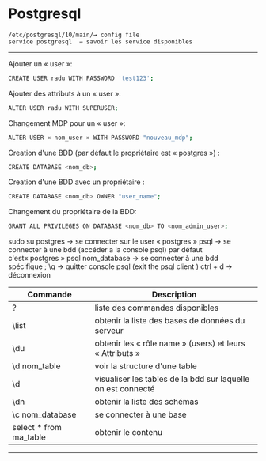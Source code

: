 # Postgresql

```
/etc/postgresql/10/main/→ config file 
service postgresql 	→ savoir les service disponibles
```
---------------
Ajouter un « user »:
```bash
CREATE USER radu WITH PASSWORD 'test123';
```

Ajouter des attributs à un « user »:
```bash
ALTER USER radu WITH SUPERUSER;
```

Changement MDP pour un « user »:
```bash
ALTER USER « nom_user » WITH PASSWORD "nouveau_mdp";
```

Creation d'une BDD (par défaut le propriétaire est « postgres ») :
```bash
CREATE DATABASE <nom_db>;	
```

Creation d'une BDD avec un propriétaire :
```bash
CREATE DATABASE <nom_db> OWNER "user_name";	
```

Changement du propriétaire de la BDD:
```bash
GRANT ALL PRIVILEGES ON DATABASE <nom_db> TO <nom_admin_user>;
```





sudo su postgres	→ se connecter sur le user « postgres » 
psql			        → se connecter à une bdd (accéder a la console psql) par défaut c'est« postgres »
psql nom_database	→ se connecter à une bdd spécifique ; 
\q			          → quitter console psql (exit the psql client )
ctrl + d 		      → déconnexion 


<!-- Tableaux -->

| Commande | Description         |
| -------- | -------------- |
| \?    | liste des commandes disponibles |
| \list  | obtenir la liste des bases de données du serveur |
| \du  | obtenir les « rôle name » (users) et leurs « Attributs » |
| \d nom_table  | voir la structure d'une table |
| \d  | visualiser les tables de la bdd sur laquelle on est connecté |
| \dn  | obtenir la liste des schémas |
| \c nom_database  | se connecter à une base |
| select * from ma_table  | obtenir le contenu |

<!-- Lignes horizontales -->
___
